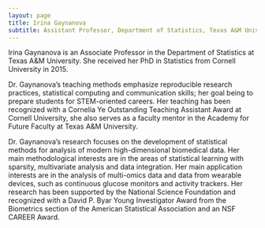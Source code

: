 ```yaml
---
layout: page
title: Irina Gaynanova
subtitle: Assistant Professor, Department of Statistics, Texas A&M University
---
```


Irina Gaynanova is an Associate Professor in the Department of Statistics at Texas A&M University. She received her PhD in Statistics from Cornell University in 2015. 

Dr. Gaynanova’s teaching methods emphasize reproducible research practices, statistical computing and communication skills; her goal being to prepare students for STEM-oriented careers. Her teaching has been recognized with a Cornelia Ye Outstanding Teaching Assistant Award at Cornell University, she also serves as a faculty mentor in the Academy for Future Faculty at Texas A&M University.

Dr. Gaynanova’s research focuses on the development of statistical
methods for analysis of modern high-dimensional biomedical data. Her
main methodological interests are in the areas of statistical learning
with sparsity, multivariate analysis and data integration. Her main
application interests are in the analysis of multi-omics data and data
from wearable devices, such as continuous glucose monitors and activity
trackers. Her research has been supported by the National Science
Foundation and recognized with a David P. Byar Young Investigator Award
from the Biometrics section of the American Statistical Association and an NSF CAREER Award.



